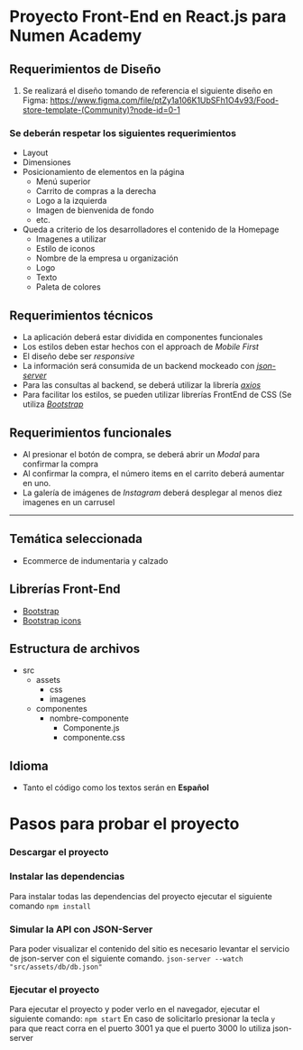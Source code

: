 # Proyecto Front-End en React.js para Numen Academy

## Requerimientos de Diseño
1. Se realizará el diseño tomando de referencia el siguiente diseño en Figma:
https://www.figma.com/file/ptZy1a106K1UbSFh1O4v93/Food-store-template-(Community)?node-id=0-1

### Se deberán respetar los siguientes requerimientos
- Layout
- Dimensiones
- Posicionamiento de elementos en la página
    - Menú superior
    - Carrito de compras a la derecha
    - Logo a la izquierda
    - Imagen de bienvenida de fondo
    - etc.
- Queda a criterio de los desarrolladores el contenido de la Homepage
    - Imagenes a utilizar
    - Estilo de iconos
    - Nombre de la empresa u organización
    - Logo
    - Texto
    - Paleta de colores

## Requerimientos técnicos
- La aplicación deberá estar dividida en componentes funcionales
- Los estilos deben estar hechos con el approach de *Mobile First*
- El diseño debe ser *responsive*
- La información será consumida de un backend mockeado con *[json-server](https://www.npmjs.com/package/json-server)*
- Para las consultas al backend, se deberá utilizar la librería [*axios*](https://axios-http.com/)
- Para facilitar los estilos, se pueden utilizar librerías FrontEnd de CSS (Se utiliza *[Bootstrap](https://getbootstrap.com/)*

## Requerimientos funcionales
- Al presionar el botón de compra, se deberá abrir un *Modal* para confirmar la compra
- Al confirmar la compra, el número items en el carrito deberá aumentar en uno.
- La galería de imágenes de *Instagram* deberá desplegar al menos diez imagenes en un carrusel

---

## Temática seleccionada
- Ecommerce de indumentaria y calzado

## Librerías Front-End
- [Bootstrap](https://getbootstrap.com/)
- [Bootstrap icons](https://icons.getbootstrap.com/)

## Estructura de archivos
- src
    - assets
        - css
        - imagenes
    - componentes
        - nombre-componente
            - Componente.js
            - componente.css

## Idioma
- Tanto el código como los textos serán en **Español**

# Pasos para probar el proyecto

### Descargar el proyecto

### Instalar las dependencias
Para instalar todas las dependencias del proyecto ejecutar el siguiente comando
`npm install`

### Simular la API con JSON-Server
Para poder visualizar el contenido del sitio es necesario levantar el servicio de json-server con el siguiente comando.
`json-server --watch "src/assets/db/db.json"`

### Ejecutar el proyecto
Para ejecutar el proyecto y poder verlo en el navegador, ejecutar el siguiente comando: 
`npm start`
En caso de solicitarlo presionar la tecla `y` para que react corra en el puerto 3001 ya que el puerto 3000 lo utiliza json-server
